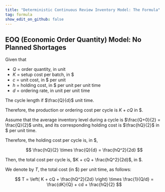 ```yaml
---
title: "Deterministic Continuous Review Inventory Model: The Formula"
tag: formula
show_edit_on_github: false
---
```


## EOQ (Economic Order Quantity) Model: No Planned Shortages

Given that

- $Q$ = order quantity, in unit
- $K$ = setup cost per batch, in $
- $c$ = unit cost, in $ per unit
- $h$ = holding cost, in $ per unit per unit time
- $d$ = ordering rate, in unit per unit time

The cycle length if $\frac{Q}{d}$ unit time.

Therefore, the production or ordering cost per cycle is $K + cQ$ in $.

Assume that the average inventory level during a cycle is $\frac{Q+0}{2} = \frac{Q}{2}$ units, and its corresponding holding cost is $\frac{hQ}{2}$ in $ per unit time.

Therefore, the holding cost per cycle is, in $,

$$
\frac{hQ}{2} \times \frac{Q}{d} = \frac{hQ^2}{2d}
$$

Then, the total cost per cycle is, $K + cQ + \frac{hQ^2}{2d}$, in $.

We denote by $T$, the total cost (in $) per unit time, as follows:

$$
T = \left( K + cQ + \frac{hQ^2}{2d} \right) \times \frac{1}{Q/d}
= \frac{dK}{Q} + cd + \frac{hQ}{2}
$$

